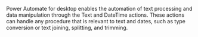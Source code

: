 Power Automate for desktop enables the automation of text processing and data manipulation through the Text and DateTime actions. These actions can handle any procedure that is relevant to text and dates, such as type conversion or text joining, splitting, and trimming.

